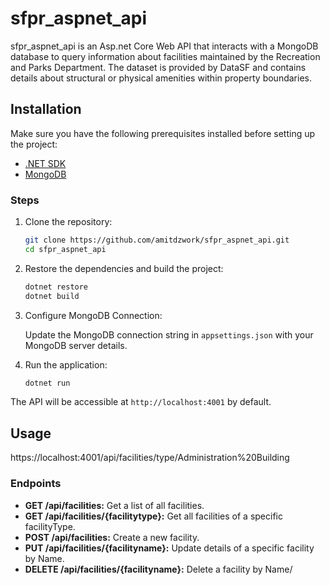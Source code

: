 
# sfpr_aspnet_api

sfpr_aspnet_api is an Asp.net Core Web API that interacts with a MongoDB database to query information about facilities maintained by the Recreation and Parks Department. 
The dataset is provided by DataSF and contains details about structural or physical amenities within property boundaries.

## Installation

Make sure you have the following prerequisites installed before setting up the project:

- [.NET SDK](https://dotnet.microsoft.com/download)
- [MongoDB](https://www.mongodb.com/try/download/community)

### Steps

1. Clone the repository:

    ```bash
    git clone https://github.com/amitdzwork/sfpr_aspnet_api.git
    cd sfpr_aspnet_api
    ```

2. Restore the dependencies and build the project:

    ```bash
    dotnet restore
    dotnet build
    ```

3. Configure MongoDB Connection:

    Update the MongoDB connection string in `appsettings.json` with your MongoDB server details.

4. Run the application:

    ```bash
    dotnet run
    ```

The API will be accessible at `http://localhost:4001` by default.

## Usage
https://localhost:4001/api/facilities/type/Administration%20Building

### Endpoints

- **GET /api/facilities:** Get a list of all facilities.
- **GET /api/facilities/{facilitytype}:** Get all facilities of a specific facilityType.
- **POST /api/facilities:** Create a new facility.
- **PUT /api/facilities/{facilityname}:** Update details of a specific facility by Name.
- **DELETE /api/facilities/{facilityname}:** Delete a facility by Name/

